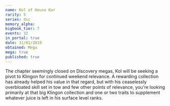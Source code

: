 ```yaml
---
name: Kol of House Kor
rarity: 5
series: dsc
memory_alpha:
bigbook_tier: 7
events: 32
in_portal: true
date: 31/01/2019
obtained: Mega
mega: true
published: true
---
```


The chapter seemingly closed on Discovery megas, Kol will be seeking a pivot to Klingon for continued weekend relevance. A rewarding collection has already helped his value in that regard, but with his ceaselessly overbloated skill set in tow and few other points of relevance, you're looking primarily at that big Klingon collection and one or two traits to supplement whatever juice is left in his surface level ranks.
